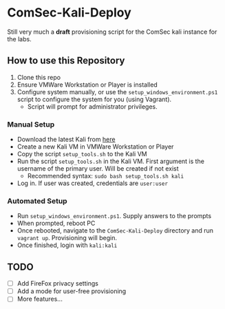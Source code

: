 # ComSec-Kali-Deploy

Still very much a **draft** provisioning script for the ComSec kali instance for the labs.

## How to use this Repository

1. Clone this repo
2. Ensure VMWare Workstation or Player is installed
3. Configure system manually, or use the `setup_windows_environment.ps1` script to configure the system for you (using Vagrant).
    - Script will prompt for administrator privileges.

### Manual Setup

- Download the latest Kali from [here](https://www.kali.org/get-kali/)
- Create a new Kali VM in VMWare Workstation or Player
- Copy the script `setup_tools.sh` to the Kali VM
- Run the script `setup_tools.sh` in the Kali VM. First argument is the username of the primary user. Will be created if not exist
  - Recommended syntax: `sudo bash setup_tools.sh kali`
- Log in. If user was created, credentials are `user:user` 

### Automated Setup

- Run `setup_windows_environment.ps1`. Supply answers to the prompts
- When prompted, reboot PC
- Once rebooted, navigate to the `ComSec-Kali-Deploy` directory and run `vagrant up`. Provisioning will begin.
- Once finished, login with `kali:kali`

## TODO

- [ ] Add FireFox privacy settings
- [ ] Add a mode for user-free provisioning
- [ ] More features...

